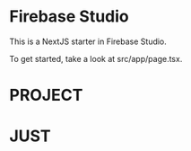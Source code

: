# Firebase Studio

This is a NextJS starter in Firebase Studio.

To get started, take a look at src/app/page.tsx.
# PROJECT
# JUST
